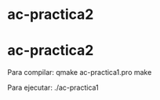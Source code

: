 # ac-practica2
# ac-practica2
Para compilar:
qmake ac-practica1.pro
make

Para ejecutar:
./ac-practica1

